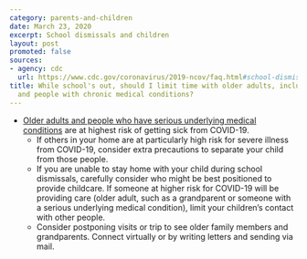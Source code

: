```yaml
---
category: parents-and-children
date: March 23, 2020
excerpt: School dismissals and children
layout: post
promoted: false
sources:
- agency: cdc
  url: https://www.cdc.gov/coronavirus/2019-ncov/faq.html#school-dismissals
title: While school's out, should I limit time with older adults, including relatives,
  and people with chronic medical conditions?
---
```


* [Older adults and people who have serious underlying medical conditions](https://www.cdc.gov/coronavirus/2019-ncov/specific-groups/people-at-higher-risk.html) are at highest risk of getting sick from COVID-19.
	* If others in your home are at particularly high risk for severe illness from COVID-19, consider extra precautions to separate your child from those people.
	* If you are unable to stay home with your child during school dismissals, carefully consider who might be best positioned to provide childcare. If someone at higher risk for COVID-19 will be providing care (older adult, such as a grandparent or someone with a serious underlying medical condition), limit your children’s contact with other people.
	* Consider postponing visits or trip to see older family members and grandparents. Connect virtually or by writing letters and sending via mail.